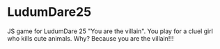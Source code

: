 LudumDare25
===========

JS game for LudumDare 25 "You are the villain". 
You play for a cluel girl who kills cute animals. Why? Because you are the villain!!!
